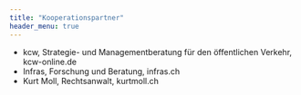 ```yaml
---
title: "Kooperationspartner"
header_menu: true
---
```


* kcw, Strategie- und Managementberatung für den öffentlichen Verkehr, kcw-online.de
* Infras, Forschung und Beratung, infras.ch
* Kurt Moll, Rechtsanwalt, kurtmoll.ch
